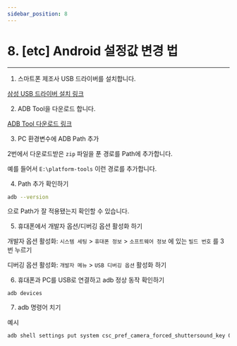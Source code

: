 ```yaml
---
sidebar_position: 8
---
```


#  8. [etc] Android 설정값 변경 법
---

1. 스마트폰 제조사 USB 드라이버를 설치합니다.

[삼성 USB 드라이버 설치 링크](https://downloadcenter.samsung.com/content/SW/202012/20201229125900126/SAMSUNG_USB_Driver_for_Mobile_Phones.exe)

2. ADB Tool을 다운로드 합니다.

[ADB Tool 다운로드 링크](https://developer.android.com/tools/releases/platform-tools?hl=ko)

3. PC 환경변수에 ADB Path 추가

2번에서 다운로드받은 `zip` 파일을 푼 경로를 Path에 추가합니다.

예를 들어서 `E:\platform-tools` 이런 경로를 추가합니다.

4. Path 추가 확인하기

```bash
adb --version
```

으로 Path가 잘 적용됐는지 확인할 수 있습니다.

5. 휴대폰에서 개발자 옵션/디버깅 옵션 활성화 하기

개발자 옵션 활성화: `시스템 세팅` > `휴대폰 정보` > `소프트웨어 정보` 에 있는 `빌드 번호` 를 3번 누르기

디버깅 옵션 활성화: `개발자 메뉴` > `USB 디버깅 옵션` 활성화 하기

6. 휴대폰과 PC를 USB로 연결하고 adb 정상 동작 확인하기

```
adb devices
```

7. adb 명령어 치기

예시

```bash
adb shell settings put system csc_pref_camera_forced_shuttersound_key 0
```

